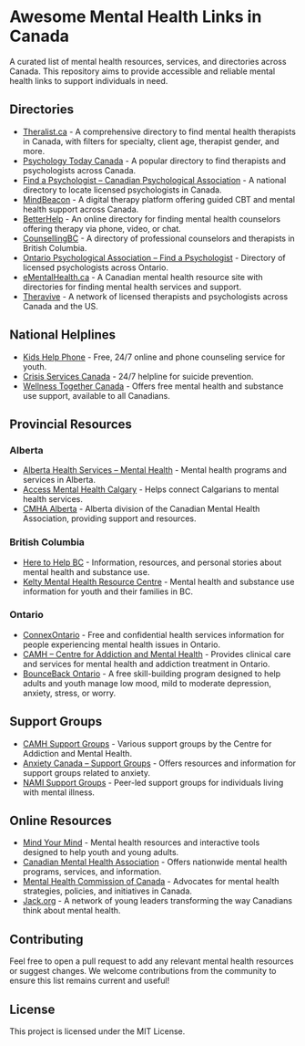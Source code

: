 # Awesome Mental Health Links in Canada

A curated list of mental health resources, services, and directories across Canada. This repository aims to provide accessible and reliable mental health links to support individuals in need.

## Directories
- [Theralist.ca](https://theralist.ca) - A comprehensive directory to find mental health therapists in Canada, with filters for specialty, client age, therapist gender, and more.
- [Psychology Today Canada](https://www.psychologytoday.com/ca/therapists) - A popular directory to find therapists and psychologists across Canada.
- [Find a Psychologist – Canadian Psychological Association](https://www.cpa.ca/public/findingapsychologist/) - A national directory to locate licensed psychologists in Canada.
- [MindBeacon](https://www.mindbeacon.com) - A digital therapy platform offering guided CBT and mental health support across Canada.
- [BetterHelp](https://www.betterhelp.com/counseling-for-canada/) - An online directory for finding mental health counselors offering therapy via phone, video, or chat.
- [CounsellingBC](https://www.counsellingbc.com) - A directory of professional counselors and therapists in British Columbia.
- [Ontario Psychological Association – Find a Psychologist](https://www.psych.on.ca/Find-a-Psychologist) - Directory of licensed psychologists across Ontario.
- [eMentalHealth.ca](https://www.ementalhealth.ca) - A Canadian mental health resource site with directories for finding mental health services and support.
- [Theravive](https://www.theravive.com/cities/) - A network of licensed therapists and psychologists across Canada and the US.

## National Helplines
- [Kids Help Phone](https://kidshelpphone.ca) - Free, 24/7 online and phone counseling service for youth.
- [Crisis Services Canada](https://www.crisisservicescanada.ca) - 24/7 helpline for suicide prevention.
- [Wellness Together Canada](https://wellnesstogether.ca/en-CA) - Offers free mental health and substance use support, available to all Canadians.

## Provincial Resources

### Alberta
- [Alberta Health Services – Mental Health](https://www.albertahealthservices.ca/mentalhealth.asp) - Mental health programs and services in Alberta.
- [Access Mental Health Calgary](https://www.albertahealthservices.ca/findhealth/service.aspx?id=1001951) - Helps connect Calgarians to mental health services.
- [CMHA Alberta](https://alberta.cmha.ca) - Alberta division of the Canadian Mental Health Association, providing support and resources.

### British Columbia
- [Here to Help BC](https://www.heretohelp.bc.ca) - Information, resources, and personal stories about mental health and substance use.
- [Kelty Mental Health Resource Centre](http://keltymentalhealth.ca) - Mental health and substance use information for youth and their families in BC.

### Ontario
- [ConnexOntario](https://www.connexontario.ca) - Free and confidential health services information for people experiencing mental health issues in Ontario.
- [CAMH – Centre for Addiction and Mental Health](https://www.camh.ca/en/your-care/programs-and-services) - Provides clinical care and services for mental health and addiction treatment in Ontario.
- [BounceBack Ontario](https://bouncebackontario.ca) - A free skill-building program designed to help adults and youth manage low mood, mild to moderate depression, anxiety, stress, or worry.

## Support Groups
- [CAMH Support Groups](https://www.camh.ca/en/health-info/support-resources) - Various support groups by the Centre for Addiction and Mental Health.
- [Anxiety Canada – Support Groups](https://www.anxietycanada.com/support-support-groups) - Offers resources and information for support groups related to anxiety.
- [NAMI Support Groups](https://www.nami.org/Support-Education/Support-Groups) - Peer-led support groups for individuals living with mental illness.

## Online Resources
- [Mind Your Mind](https://mindyourmind.ca) - Mental health resources and interactive tools designed to help youth and young adults.
- [Canadian Mental Health Association](https://cmha.ca) - Offers nationwide mental health programs, services, and information.
- [Mental Health Commission of Canada](https://www.mentalhealthcommission.ca) - Advocates for mental health strategies, policies, and initiatives in Canada.
- [Jack.org](https://jack.org) - A network of young leaders transforming the way Canadians think about mental health.

## Contributing
Feel free to open a pull request to add any relevant mental health resources or suggest changes. We welcome contributions from the community to ensure this list remains current and useful!

## License
This project is licensed under the MIT License.